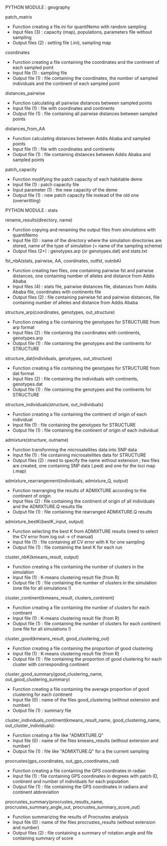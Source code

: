 PYTHON MODULE : geography

patch_matrix
- Function creating a file.ini for quantiNemo with random sampling
- Input files (3) : capacity (map), populations, parameters file without sampling
- Output files (2) : setting file (.ini), sampling map

coordinates
- Function creating a file containing the coordinates and the continent of each sampled point
- Input file (1) : sampling file
- Output file (1) : file containing the coordinates, the number of sampled individuals and the continent of each sampled point

distances_pairwise
- Function calculating all pairwise distances between sampled points
- Input file (1) : file with coordinates and continents 
- Output file (1) : file containing all pairwise distances between sampled points

distances_from_AA
- Function calculating distances between Addis Ababa and sampled points
- Input file (1) : file with coordinates and continents
- Output file (1) : file containing distances between Addis Ababa and sampled points

patch_capacity
- Function modifying the patch capacity of each habitable deme
- Input file (1) : patch capacity file
- Input parameter (1) : the new capacity of the deme
- Output file (1) : new patch capacity file instead of the old one (overwritting) 


PYTHON MODULE : stats

rename_results(directory, name)
- Function copying and renaming the output files from simulations with quantiNemo
- Input file (0) : name of the directory where the simulation directories are stored, name of the type of simulation (= name of the sampling scheme)
- Output files (2+) : genotypes.arp (or genotypes.dat) and stats.txt

fst_nbA(stats, pairwise, AA, coordinates, outfst, outnbA)
- Function creating two files, one containing pairwise fst and pairwise distances, one containing number of alleles and distance from Addis Ababa
- Input files (4) : stats file, pairwise distances file, distances from Addis Ababa file, coordinates with continents file
- Output files (2) : file containing pairwise fst and pairwise distances, file containing number of alleles and distance from Addis Ababa

structure_arp(coordinates, genotypes, out_structure)
- Function creating a file containing the genotypes for STRUCTURE from arp format
- Input files (2) : file containing the coordinates with continents, genotypes.arp
- Output file (1) : file containing the genotypes and the continents for STRUCTURE

structure_dat(individuals, genotypes, out_structure)
- Function creating a file containing the genotypes for STRUCTURE from dat format
- Input files (2) : file containing the individuals with continents, genotypes.dat
- Output file (1) : file containing the genotypes and the continents for STRUCTURE	

structure_individuals(structure, out_individuals)
- Function creating a file containing the continent of origin of each individual
- Input file (1) : file containing the genotypes for STRUCTURE
- Output file (1) : file containing the continent of origin of each individual

admixture(structure, outname)
- Function transforming the microsatellites data into SNP data
- Input file (1) : file containing microsatellites data for STRUCTURE
- Output files (2) : need to specify the name without extension ; two files are created, one containing SNP data (.ped) and one for the loci map (.map)

admixture_rearrangement(individuals, admixture_Q, output)
- Function rearranging the results of ADMIXTURE according to the continent of origin
- Input files (2) : file containing the continent of origin of all individuals and the ADMIXTURE.Q results file
- Output file (1) : file containing the rearranged ADMIXTURE.Q results
 
admixture_bestK(bestK_input, output)
- Function selecting the best K from ADMIXTURE results (need to select the CV error from log.out -> cf manual)
- Input file (1) : file containing all CV error with K for one sampling
- Output file (1) : file containing the best K for each run

cluster_nbK(kmeans_result, output)
- Function creating a file containing the number of clusters in the simulation
- Input file (1) : K-means clustering result file (from R)
- Output file (1) : file containing the number of clusters in the simulation (one file for all simulations !)

cluster_continent(kmeans_result, clusters_continent)
- Function creating a file containing the number of clusters for each continent 
- Input file (1) : K-means clustering result file (from R)
- Output file (1) : file containing the number of clusters for each continent (one file for all simulations !)

cluster_good(kmeans_result, good_clustering_out)
- Function creating a file containing the proportion of good clustering 
- Input file (1) : K-means clustering result file (from R)
- Output file (1) : file containing the proportion of good clustering for each cluster with corresponding continent

cluster_good_summary(good_clustering_name, out_good_clustering_summary)
- Function creating a file containing the average proportion of good clustering for each continent
- Input file (0) : name of the files good_clustering (without extension and number)
- Output file (1) : summary file

cluster_individuals_continent(kmeans_result_name, good_clustering_name, out_cluster_individuals):
- Function creating a file like "ADMIXTURE.Q" 
- Input file (0) : name of the files kmeans_results (without extension and number)
- Output file (1) : file like "ADMIXTURE.Q" for a the current sampling

procrustes(gps_coordinates, out_gps_coordinates_rad)
- Function creating a file containing the GPS coordinates in radian
- Input file (1) : file containing GPS coordinates in degrees with patch ID, continent and number of individuals for each population
- Output file (1) : file containing the GPS coordinates in radians and continent abbreviation

procrustes_summary(procrustes_results_name, procrustes_summary_angle_out, procrustes_summary_score_out)
- Function summarizing the results of Procrustes analysis
- Input file (0) : name of the files procrustes_results (without extension and number)
- Output files (2) : file containing a summary of rotation angle and file containing summary of score 




